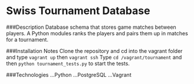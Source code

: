 # Swiss Tournament Database

###Description
Database schema that stores game matches between players. A Python modules ranks the players and pairs them up in matches for a tournament.

###Installation Notes
Clone the repository and cd into the vagrant folder and type `vagrant up` then `vagrant ssh`
Type `cd /vagrant/tournament` and then `python tournament_tests.py` to start the tests.

###Technologies
...Python
...PostgreSQL
...Vagrant